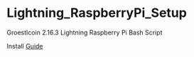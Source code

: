 # Lightning_RaspberryPi_Setup
Groestlcoin 2.16.3 Lightning Raspberry Pi Bash Script

Install [Guide](https://github.com/Groestlcoin/Lightning_RaspberryPi_Setup/blob/master/Docs/Install.md)
